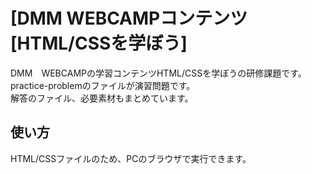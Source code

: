 #  [DMM WEBCAMPコンテンツ[HTML/CSSを学ぼう]
DMM　WEBCAMPの学習コンテンツHTML/CSSを学ぼうの研修課題です。  
practice-problemのファイルが演習問題です。  
解答のファイル、必要素材もまとめています。

## 使い方  
HTML/CSSファイルのため、PCのブラウザで実行できます。
